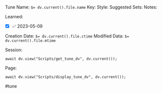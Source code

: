 Tune Name: `$= dv.current().file.name`
Key:
Style: 
Suggested Sets:
Notes:

Learned: 
- [x]  ✅ 2023-05-09

Creation Date: `$= dv.current().file.ctime`
Modified Data: `$= dv.current().file.mtime`

Session: 
```dataviewjs
await dv.view("Scripts/get_tune_dv", dv.current());
```

Page:
```dataviewjs
await dv.view("Scripts/display_tune_dv", dv.current());
```


#tune
